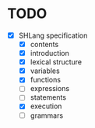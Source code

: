 # TODO
- [x] SHLang specification
	- [x] contents
	- [x] introduction
	- [x] lexical structure
	- [x] variables
	- [x] functions
	- [ ] expressions
	- [ ] statements
	- [x] execution
	- [ ] grammars
